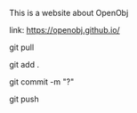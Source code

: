 This is a website about OpenObj

link: https://openobj.github.io/

git pull

git add .

git commit -m "?"

git push